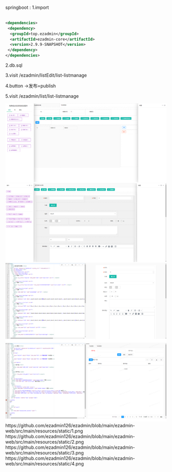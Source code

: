springboot :
1.import

```xml

<dependencies>
 <dependency>
  <groupId>top.ezadmin</groupId>
  <artifactId>ezadmin-core</artifactId>
  <version>2.9.9-SNAPSHOT</version>
 </dependency>
</dependencies>
```

2.db.sql

3.visit /ezadmin/listEdit/list-listmanage

4.button ->发布=publish

5.visit /ezadmin/list/list-listmanage

<img src="https://github.com/ezadmin126/ezadmin/blob/main/ezadmin-web/src/main/resources/static/1.png">
<img src="https://github.com/ezadmin126/ezadmin/blob/main/ezadmin-web/src/main/resources/static/2.png">
<img src="https://github.com/ezadmin126/ezadmin/blob/main/ezadmin-web/src/main/resources/static/3.png">
<img src="https://github.com/ezadmin126/ezadmin/blob/main/ezadmin-web/src/main/resources/static/4.png">
https://github.com/ezadmin126/ezadmin/blob/main/ezadmin-web/src/main/resources/static/1.png <br>
https://github.com/ezadmin126/ezadmin/blob/main/ezadmin-web/src/main/resources/static/2.png <br>
https://github.com/ezadmin126/ezadmin/blob/main/ezadmin-web/src/main/resources/static/3.png <br>
https://github.com/ezadmin126/ezadmin/blob/main/ezadmin-web/src/main/resources/static/4.png <br>
 
